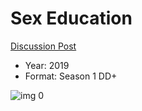 # Sex Education

[Discussion Post](https://www.avsforum.com/threads/bass-eq-for-filtered-movies.2995212/post-57617758)

* Year: 2019
* Format: Season 1 DD+

![img 0](https://i.imgur.com/KadIZ8R.jpg)

